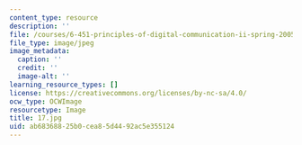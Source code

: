 ```yaml
---
content_type: resource
description: ''
file: /courses/6-451-principles-of-digital-communication-ii-spring-2005/ab68368825b0cea85d4492ac5e355124_17.jpg
file_type: image/jpeg
image_metadata:
  caption: ''
  credit: ''
  image-alt: ''
learning_resource_types: []
license: https://creativecommons.org/licenses/by-nc-sa/4.0/
ocw_type: OCWImage
resourcetype: Image
title: 17.jpg
uid: ab683688-25b0-cea8-5d44-92ac5e355124
---
```

